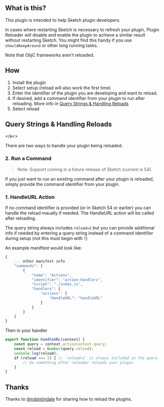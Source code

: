 ## What is this?

This plugin is intended to help Sketch plugin developers.

In cases where restarting Sketch is necessary to refresh your plugin, Plugin Reloader will disable and enable the plugin to achieve a similar result without restarting Sketch. You might find this handy if you use `shouldKeepAround` or other long running tasks.

Note that ObjC frameworks aren't reloaded.

## How

1. Install the plugin
2. Select setup (reload will also work the first time)
3. Enter the identifier of the plugin you are developing and want to reload.
4. If desired, add a command identifier from your plugin to run after reloading. More info in [Query Strings & Handling Reloads](#handling-reloads)
4. Select reload

## Query Strings & Handling Reloads
<a id="handling-reloads"></a<>

There are two ways to handle your plugin being reloaded.

### 2. Run a Command

> Note: Support coming in a future release of Sketch (current is 54).

If you just want to run an existing command after your plugin is reloaded, simply provide the command identifier from your plugin.

### 1. HandleURL Action

If no command identifier is provided (or in Sketch 54 or earlier) you can handle the reload maually if needed. The HandleURL action will be called after reloading.

The query string always includes `reload=1` but you can provide additional info if needed by entering a query string instead of a command identifier during setup (not this must begin with `?`)

An example maniftest would look like:
```js
{
    ... other manifest info
    "commands": [
        {
            "name": "Actions",
            "identifier": "action-handlers",
            "script": "./index.js",
            "handlers": {
                "actions": {
                    "HandleURL": "handleURL"
                }
            }
        }
    ]
}
```

Then in your handler
```js
export function handleURL(context) {
    const query = context.actionContext.query;
    const reload = Number(query.reload);
    console.log(reload);
    if (reload === 1) { // `reload=1` is always included in the query
        // Do something after reloader reloads your plugin
    }
}
```


## Thanks

Thanks to [@robintindale](https://github.com/robintindale) for sharing how to reload the plugins.
